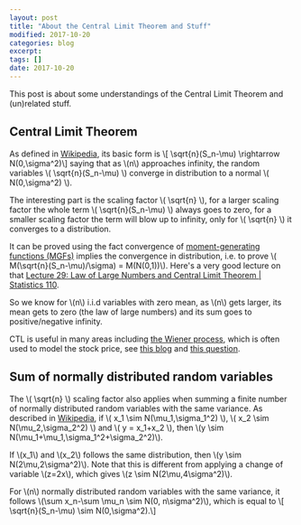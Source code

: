 ```yaml
---
layout: post
title: "About the Central Limit Theorem and Stuff"
modified: 2017-10-20
categories: blog
excerpt:
tags: []
date: 2017-10-20
---
```


This post is about some understandings of the Central Limit Theorem and (un)related stuff. 

## Central Limit Theorem
As defined in [Wikipedia](https://en.wikipedia.org/wiki/Central_limit_theorem), its basic form is
\\[ \sqrt{n}(S_n-\mu) \rightarrow N(0,\sigma^2)\\]
saying that as \\(n\\) approaches infinity, the random variables \\( \sqrt{n}(S_n-\mu) \\) converge in distribution to a normal \\( N(0,\sigma^2) \\).

The interesting part is the scaling factor \\( \sqrt{n} \\),
for a larger scaling factor the whole term \\( \sqrt{n}(S_n-\mu) \\) always goes to zero,
for a smaller scaling factor the term will blow up to infinity, only for \\( \sqrt{n} \\) it converges to a distribution.

It can be proved using the fact convergence of [moment-generating functions (MGFs)](https://en.wikipedia.org/wiki/Moment-generating_function) implies the convergence in distribution,
i.e. to prove \\( M(\sqrt{n}(S_n-\mu)/\sigma) = M(N(0,1))\\). 
Here's a very good lecture on that [Lecture 29: Law of Large Numbers and Central Limit Theorem | Statistics 110](https://youtu.be/OprNqnHsVIA).

So we know for \\(n\\) i.i.d variables with zero mean, as \\(n\\) gets larger, its mean gets to zero (the law of large numbers) and its sum goes to positive/negative infinity.

CTL is useful in many areas including [the Wiener process](https://en.wikipedia.org/wiki/Wiener_process#Wiener_process_as_a_limit_of_random_walk),
which is often used to model the stock price, see [this blog](http://epchan.blogspot.jp/2016/04/mean-reversion-momentum-and-volatility.html) and [this question](https://stats.stackexchange.com/q/308545/95569).

## Sum of normally distributed random variables
The \\( \sqrt{n} \\) scaling factor also applies when summing a finite number of normally distributed random variables with the same variance.
As described in [Wikipedia](https://en.wikipedia.org/wiki/Sum_of_normally_distributed_random_variables),
if \\( x_1 \sim N(\mu_1,\sigma_1^2) \\), \\( x_2 \sim N(\mu_2,\sigma_2^2) \\) and \\( y = x_1+x_2 \\),
then \\(y \sim N(\mu_1+\mu_1,\sigma_1^2+\sigma_2^2)\\).

If \\(x_1\\) and \\(x_2\\) follows the same distribution, then \\(y \sim N(2\mu,2\sigma^2)\\).
Note that this is different from applying a change of variable \\(z=2x\\), which gives \\(z \sim N(2\mu,4\sigma^2)\\).

For \\(n\\) normally distributed random variables with the same variance, it follows
\\(\sum x_n-\sum \mu_n \sim N(0, n\sigma^2)\\), which is equal to 
\\[ \sqrt{n}(S_n-\mu) \sim N(0,\sigma^2).\\]

